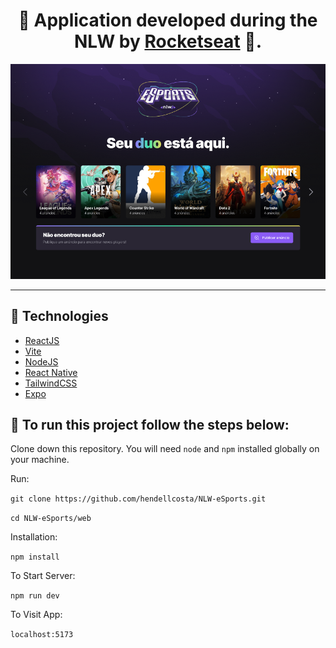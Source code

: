 <h1 align="center"> 
  🚀 Application developed during the NLW by <a href='https://www.rocketseat.com.br/' target='_blank'>Rocketseat</a> 🚀.
</h1>

<p align="center">
    <img alt="Project" title="Project Landing Page" src="assets/project.png" width="650px" />
</p>

---

## 🔧 Technologies

- [ReactJS](https://https://reactjs.org/)
- [Vite](https://vitejs.dev/)
- [NodeJS](https://nodejs.org/)
- [React Native](https://reactnative.dev/)
- [TailwindCSS](https://tailwindcss.com/)
- [Expo](https://expo.dev/)

## 🔨 To run this project follow the steps below:  

Clone down this repository. You will need `node` and `npm` installed globally on your machine.

Run:

`git clone https://github.com/hendellcosta/NLW-eSports.git`

`cd NLW-eSports/web`

Installation:

`npm install`

To Start Server:

`npm run dev`  

To Visit App:

`localhost:5173`  

<!-- Hendell Costa -->
